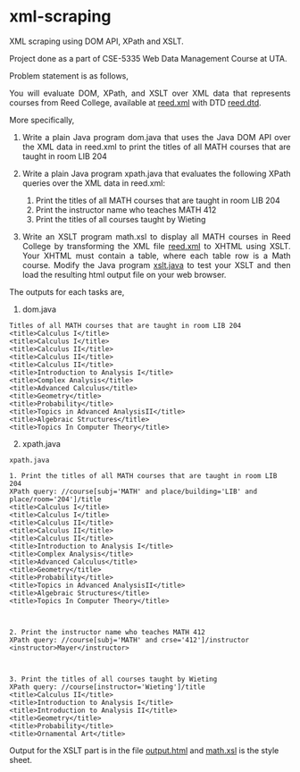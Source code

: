# xml-scraping
XML scraping using DOM API, XPath and XSLT.

Project done as a part of CSE-5335 Web Data Management Course at UTA.

Problem statement is as follows,

<p align="justify">You will evaluate DOM, XPath, and XSLT over XML data that represents courses from Reed College,
available at <a href="http://aiweb.cs.washington.edu/research/projects/xmltk/xmldata/data/courses/reed.xml">reed.xml</a> with DTD <a href="http://aiweb.cs.washington.edu/research/projects/xmltk/xmldata
/data/courses/reed.dtd">reed.dtd</a>.<p>

More specifically,

<ol>
<li><p align="justify">Write a plain Java program dom.java that uses the Java DOM API over the XML data in reed.xml to print the titles of all MATH courses that are taught in room LIB 204</p></li>
<li><p align="justify">Write a plain Java program xpath.java that evaluates the following XPath queries over the XML data in reed.xml:</p></li>
<ol>
<li>Print the titles of all MATH courses that are taught in room LIB 204</li>
<li>Print the instructor name who teaches MATH 412</li>
<li>Print the titles of all courses taught by Wieting</li>
</ol>
<li><p align="justify">Write an XSLT program math.xsl to display all MATH courses in Reed College by transforming the XML file <a href="http://aiweb.cs.washington.edu/research/projects/xmltk/xmldata/data/courses/reed.xml">reed.xml</a> to XHTML using XSLT. Your XHTML must contain a table, where each table row is a Math course. Modify the Java program <a href="https://github.com/c-deshpande/xml-scraping/blob/main/xslt.java">xslt.java</a> to test your XSLT and then load the
resulting html output file on your web browser.</p>
</ol>

The outputs for each tasks are,

1. dom.java
```
Titles of all MATH courses that are taught in room LIB 204 
<title>Calculus I</title>
<title>Calculus I</title>
<title>Calculus II</title>
<title>Calculus II</title>
<title>Calculus II</title>
<title>Introduction to Analysis I</title>
<title>Complex Analysis</title>
<title>Advanced Calculus</title>
<title>Geometry</title>
<title>Probability</title>
<title>Topics in Advanced AnalysisII</title>
<title>Algebraic Structures</title>
<title>Topics In Computer Theory</title>
```

2. xpath.java
```
xpath.java

1. Print the titles of all MATH courses that are taught in room LIB 204
XPath query: //course[subj='MATH' and place/building='LIB' and place/room='204']/title
<title>Calculus I</title>
<title>Calculus I</title>
<title>Calculus II</title>
<title>Calculus II</title>
<title>Calculus II</title>
<title>Introduction to Analysis I</title>   
<title>Complex Analysis</title>
<title>Advanced Calculus</title>
<title>Geometry</title>
<title>Probability</title>
<title>Topics in Advanced AnalysisII</title>
<title>Algebraic Structures</title>
<title>Topics In Computer Theory</title>



2. Print the instructor name who teaches MATH 412
XPath query: //course[subj='MATH' and crse='412']/instructor
<instructor>Mayer</instructor>



3. Print the titles of all courses taught by Wieting
XPath query: //course[instructor='Wieting']/title
<title>Calculus II</title>
<title>Introduction to Analysis I</title>
<title>Introduction to Analysis II</title>
<title>Geometry</title>
<title>Probability</title>
<title>Ornamental Art</title>
```

Output for the XSLT part is in the file <a href="https://github.com/c-deshpande/xml-scraping/blob/main/output.html">output.html</a> and <a href="https://github.com/c-deshpande/xml-scraping/blob/main/math.xsl">math.xsl</a> is the style sheet.
